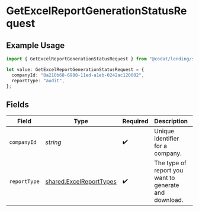 # GetExcelReportGenerationStatusRequest

## Example Usage

```typescript
import { GetExcelReportGenerationStatusRequest } from "@codat/lending/sdk/models/operations";

let value: GetExcelReportGenerationStatusRequest = {
  companyId: "8a210b68-6988-11ed-a1eb-0242ac120002",
  reportType: "audit",
};
```

## Fields

| Field                                                                     | Type                                                                      | Required                                                                  | Description                                                               | Example                                                                   |
| ------------------------------------------------------------------------- | ------------------------------------------------------------------------- | ------------------------------------------------------------------------- | ------------------------------------------------------------------------- | ------------------------------------------------------------------------- |
| `companyId`                                                               | *string*                                                                  | :heavy_check_mark:                                                        | Unique identifier for a company.                                          | 8a210b68-6988-11ed-a1eb-0242ac120002                                      |
| `reportType`                                                              | [shared.ExcelReportTypes](../../../sdk/models/shared/excelreporttypes.md) | :heavy_check_mark:                                                        | The type of report you want to generate and download.                     |                                                                           |